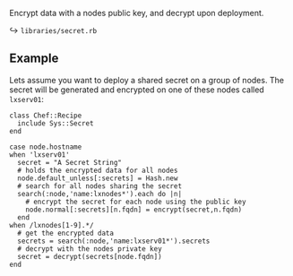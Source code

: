 Encrypt data with a nodes public key, and decrypt upon deployment. 

↪ `libraries/secret.rb`

## Example

Lets assume you want to deploy a shared secret on a group of nodes.
The secret will be generated and encrypted on one of these nodes 
called `lxserv01`:

    class Chef::Recipe
      include Sys::Secret
    end
    
    case node.hostname 
    when 'lxserv01'
      secret = "A Secret String"
      # holds the encrypted data for all nodes
      node.default_unless[:secrets] = Hash.new
      # search for all nodes sharing the secret
      search(:node,'name:lxnodes*').each do |n|
        # encrypt the secret for each node using the public key
        node.normal[:secrets][n.fqdn] = encrypt(secret,n.fqdn)
      end
    when /lxnodes[1-9].*/
      # get the encrypted data
      secrets = search(:node,'name:lxserv01*').secrets
      # decrypt with the nodes private key
      secret = decrypt(secrets[node.fqdn])
    end


